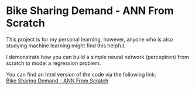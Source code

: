 # Bike Sharing Demand - ANN From Scratch

This project is for my personal learning, however, anyone who is also studying machine learning might find this helpful.

I demonstrate how you can build a simple neural network (perceptron) from scratch to model a regression problem.

You can find an html version of the code via the following link: \
[Bike Sharing Demand - ANN From Scratch](https://vincentole.github.io/bike_sharing_demand_ann_from_scratch/)
